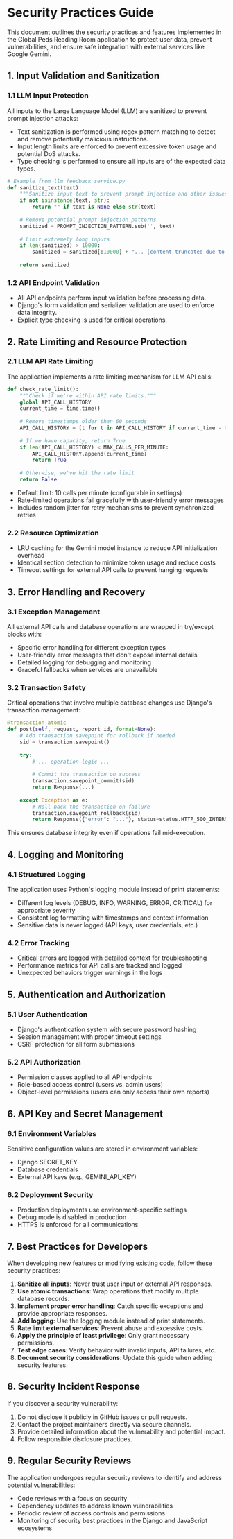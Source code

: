 # Security Practices Guide

This document outlines the security practices and features implemented in the Global Peds Reading Room application to protect user data, prevent vulnerabilities, and ensure safe integration with external services like Google Gemini.

## 1. Input Validation and Sanitization

### 1.1 LLM Input Protection

All inputs to the Large Language Model (LLM) are sanitized to prevent prompt injection attacks:

- Text sanitization is performed using regex pattern matching to detect and remove potentially malicious instructions.
- Input length limits are enforced to prevent excessive token usage and potential DoS attacks.
- Type checking is performed to ensure all inputs are of the expected data types.

```python
# Example from llm_feedback_service.py
def sanitize_text(text):
    """Sanitize input text to prevent prompt injection and other issues."""
    if not isinstance(text, str):
        return "" if text is None else str(text)
    
    # Remove potential prompt injection patterns
    sanitized = PROMPT_INJECTION_PATTERN.sub('', text)
    
    # Limit extremely long inputs
    if len(sanitized) > 10000:
        sanitized = sanitized[:10000] + "... [content truncated due to length]"
        
    return sanitized
```

### 1.2 API Endpoint Validation

- All API endpoints perform input validation before processing data.
- Django's form validation and serializer validation are used to enforce data integrity.
- Explicit type checking is used for critical operations.

## 2. Rate Limiting and Resource Protection

### 2.1 LLM API Rate Limiting

The application implements a rate limiting mechanism for LLM API calls:

```python
def check_rate_limit():
    """Check if we're within API rate limits."""
    global API_CALL_HISTORY
    current_time = time.time()
    
    # Remove timestamps older than 60 seconds
    API_CALL_HISTORY = [t for t in API_CALL_HISTORY if current_time - t < 60]
    
    # If we have capacity, return True
    if len(API_CALL_HISTORY) < MAX_CALLS_PER_MINUTE:
        API_CALL_HISTORY.append(current_time)
        return True
    
    # Otherwise, we've hit the rate limit
    return False
```

- Default limit: 10 calls per minute (configurable in settings)
- Rate-limited operations fail gracefully with user-friendly error messages
- Includes random jitter for retry mechanisms to prevent synchronized retries

### 2.2 Resource Optimization

- LRU caching for the Gemini model instance to reduce API initialization overhead
- Identical section detection to minimize token usage and reduce costs
- Timeout settings for external API calls to prevent hanging requests

## 3. Error Handling and Recovery

### 3.1 Exception Management

All external API calls and database operations are wrapped in try/except blocks with:

- Specific error handling for different exception types
- User-friendly error messages that don't expose internal details
- Detailed logging for debugging and monitoring
- Graceful fallbacks when services are unavailable

### 3.2 Transaction Safety

Critical operations that involve multiple database changes use Django's transaction management:

```python
@transaction.atomic
def post(self, request, report_id, format=None):
    # Add transaction savepoint for rollback if needed
    sid = transaction.savepoint()
    
    try:
        # ... operation logic ...
        
        # Commit the transaction on success
        transaction.savepoint_commit(sid)
        return Response(...)
        
    except Exception as e:
        # Roll back the transaction on failure
        transaction.savepoint_rollback(sid)
        return Response({"error": "..."}, status=status.HTTP_500_INTERNAL_SERVER_ERROR)
```

This ensures database integrity even if operations fail mid-execution.

## 4. Logging and Monitoring

### 4.1 Structured Logging

The application uses Python's logging module instead of print statements:

- Different log levels (DEBUG, INFO, WARNING, ERROR, CRITICAL) for appropriate severity
- Consistent log formatting with timestamps and context information
- Sensitive data is never logged (API keys, user credentials, etc.)

### 4.2 Error Tracking

- Critical errors are logged with detailed context for troubleshooting
- Performance metrics for API calls are tracked and logged
- Unexpected behaviors trigger warnings in the logs

## 5. Authentication and Authorization

### 5.1 User Authentication

- Django's authentication system with secure password hashing
- Session management with proper timeout settings
- CSRF protection for all form submissions

### 5.2 API Authorization

- Permission classes applied to all API endpoints
- Role-based access control (users vs. admin users)
- Object-level permissions (users can only access their own reports)

## 6. API Key and Secret Management

### 6.1 Environment Variables

Sensitive configuration values are stored in environment variables:

- Django SECRET_KEY
- Database credentials
- External API keys (e.g., GEMINI_API_KEY)

### 6.2 Deployment Security

- Production deployments use environment-specific settings
- Debug mode is disabled in production
- HTTPS is enforced for all communications

## 7. Best Practices for Developers

When developing new features or modifying existing code, follow these security practices:

1. **Sanitize all inputs**: Never trust user input or external API responses.
2. **Use atomic transactions**: Wrap operations that modify multiple database records.
3. **Implement proper error handling**: Catch specific exceptions and provide appropriate responses.
4. **Add logging**: Use the logging module instead of print statements.
5. **Rate limit external services**: Prevent abuse and excessive costs.
6. **Apply the principle of least privilege**: Only grant necessary permissions.
7. **Test edge cases**: Verify behavior with invalid inputs, API failures, etc.
8. **Document security considerations**: Update this guide when adding security features.

## 8. Security Incident Response

If you discover a security vulnerability:

1. Do not disclose it publicly in GitHub issues or pull requests.
2. Contact the project maintainers directly via secure channels.
3. Provide detailed information about the vulnerability and potential impact.
4. Follow responsible disclosure practices.

## 9. Regular Security Reviews

The application undergoes regular security reviews to identify and address potential vulnerabilities:

- Code reviews with a focus on security
- Dependency updates to address known vulnerabilities
- Periodic review of access controls and permissions
- Monitoring of security best practices in the Django and JavaScript ecosystems